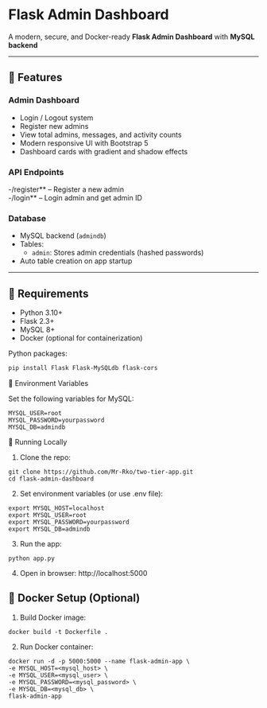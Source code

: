 # Flask Admin Dashboard

A modern, secure, and Docker-ready **Flask Admin Dashboard** with **MySQL backend** 

---

## 🔹 Features

### Admin Dashboard
- Login / Logout system 
- Register new admins
- View total admins, messages, and activity counts
- Modern responsive UI with Bootstrap 5
- Dashboard cards with gradient and shadow effects

### API Endpoints
-/register** – Register a new admin  
-/login** – Login admin and get admin ID   

### Database
- MySQL backend (`admindb`)
- Tables:
  - `admin`: Stores admin credentials (hashed passwords)  
- Auto table creation on app startup

---

## 🔹 Requirements

- Python 3.10+  
- Flask 2.3+  
- MySQL 8+  
- Docker (optional for containerization)  

Python packages:

```bash
pip install Flask Flask-MySQLdb flask-cors
```
🔹 Environment Variables

Set the following variables for MySQL:
```MYSQL_HOST=localhost
MYSQL_USER=root
MYSQL_PASSWORD=yourpassword
MYSQL_DB=admindb
```
🔹 Running Locally

1. Clone the repo:
```
git clone https://github.com/Mr-Rko/two-tier-app.git
cd flask-admin-dashboard
```
2. Set environment variables (or use .env file):
```
export MYSQL_HOST=localhost
export MYSQL_USER=root
export MYSQL_PASSWORD=yourpassword
export MYSQL_DB=admindb
```
3. Run the app:
```
python app.py

```
4. Open in browser: http://localhost:5000

## 🔹 Docker Setup (Optional)

1. Build Docker image:
```
docker build -t Dockerfile .
```
2. Run Docker container:
```
docker run -d -p 5000:5000 --name flask-admin-app \
-e MYSQL_HOST=<mysql_host> \
-e MYSQL_USER=<mysql_user> \
-e MYSQL_PASSWORD=<mysql_password> \
-e MYSQL_DB=<mysql_db> \
flask-admin-app
```


